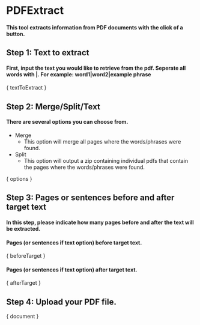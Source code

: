 # PDFExtract
#### This tool extracts information from PDF documents with the click of a button.

## Step 1: Text to extract
#### First, input the text you would like to retrieve from the pdf. Seperate all words with |. For example: word1|word2|example phrase

{ textToExtract }

## Step 2: Merge/Split/Text
#### There are several options you can choose from.
- Merge
    - This option will merge all pages where the words/phrases were found. 
- Split
    - This option will output a zip containing individual pdfs that contain the pages where the words/phrases were found.

{ options }

## Step 3: Pages or sentences before and after target text
#### In this step, please indicate how many pages before and after the text will be extracted.
#### Pages (or sentences if text option) before target text.
{ beforeTarget }
#### Pages (or sentences if text option) after target text.
{ afterTarget }

## Step 4: Upload your PDF file.
{ document }